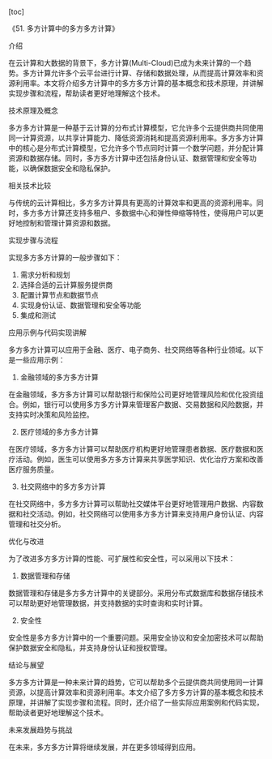 
[toc]                    
                
                
《51. 多方计算中的多方多方计算》

介绍

在云计算和大数据的背景下，多方计算(Multi-Cloud)已成为未来计算的一个趋势。多方计算允许多个云平台进行计算、存储和数据处理，从而提高计算效率和资源利用率。本文将介绍多方计算中的多方多方计算的基本概念和技术原理，并讲解实现步骤和流程，帮助读者更好地理解这个技术。

技术原理及概念

多方多方计算是一种基于云计算的分布式计算模型，它允许多个云提供商共同使用同一计算资源，以共享计算能力、降低资源消耗和提高资源利用率。多方多方计算中的核心是分布式计算模型，它允许多个节点同时计算一个数学问题，并分配计算资源和数据存储。同时，多方多方计算中还包括身份认证、数据管理和安全等功能，以确保数据安全和隐私保护。

相关技术比较

与传统的云计算相比，多方多方计算具有更高的计算效率和更高的资源利用率。同时，多方多方计算还支持多租户、多数据中心和弹性伸缩等特性，使得用户可以更好地控制和管理计算资源和数据。

实现步骤与流程

实现多方多方计算的一般步骤如下：

1. 需求分析和规划
2. 选择合适的云计算服务提供商
3. 配置计算节点和数据节点
4. 实现身份认证、数据管理和安全等功能
5. 集成和测试

应用示例与代码实现讲解

多方多方计算可以应用于金融、医疗、电子商务、社交网络等各种行业领域。以下是一些应用示例：

1. 金融领域的多方多方计算

在金融领域，多方多方计算可以帮助银行和保险公司更好地管理风险和优化投资组合。例如，银行可以使用多方多方计算来管理客户数据、交易数据和风险数据，并支持实时决策和风险监控。

2. 医疗领域的多方多方计算

在医疗领域，多方多方计算可以帮助医疗机构更好地管理患者数据、医疗数据和医疗活动。例如，医生可以使用多方多方计算来共享医学知识、优化治疗方案和改善医疗服务质量。

3. 社交网络中的多方多方计算

在社交网络中，多方多方计算可以帮助社交媒体平台更好地管理用户数据、内容数据和社交活动。例如，社交网络可以使用多方多方计算来支持用户身份认证、内容管理和社交分析。

优化与改进

为了改进多方多方计算的性能、可扩展性和安全性，可以采用以下技术：

1. 数据管理和存储

数据管理和存储是多方多方计算中的关键部分。采用分布式数据库和数据存储技术可以帮助更好地管理数据，并支持数据的实时查询和实时计算。

2. 安全性

安全性是多方多方计算中的一个重要问题。采用安全协议和安全加密技术可以帮助保护数据安全和隐私，并支持身份认证和授权管理。

结论与展望

多方多方计算是一种未来计算的趋势，它可以帮助多个云提供商共同使用同一计算资源，以提高计算效率和资源利用率。本文介绍了多方多方计算的基本概念和技术原理，并讲解了实现步骤和流程。同时，还介绍了一些实际应用案例和代码实现，帮助读者更好地理解这个技术。

未来发展趋势与挑战

在未来，多方多方计算将继续发展，并在更多领域得到应用。

